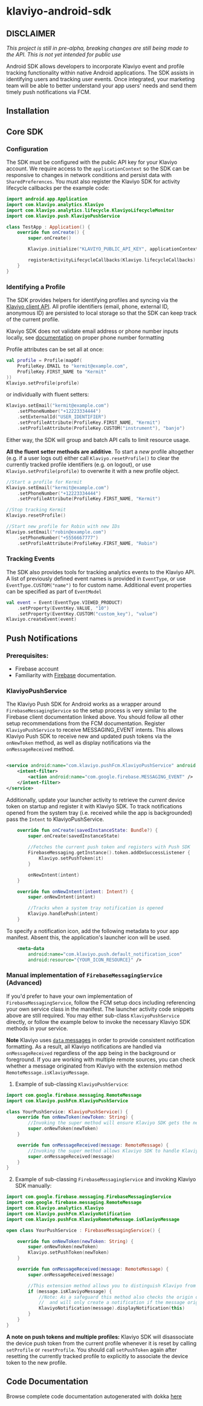 # klaviyo-android-sdk

## DISCLAIMER
*This project is still in pre-alpha,
breaking changes are still being made to the API. 
This is not yet intended for public use*

Android SDK allows developers to incorporate Klaviyo event and profile tracking functionality
within native Android applications.
The SDK assists in identifying users and tracking user events.
Once integrated, your marketing team will be able to better understand your app users' needs and
send them timely push notifications via FCM.

## Installation

[//]: # (TODO publish the SDK and document install steps)

## Core SDK

### Configuration
The SDK must be configured with the public API key for your Klaviyo account.
We require access to the `applicationContext` so the SDK can be responsive to 
changes in network conditions and persist data with `SharedPreferences`.
You must also register the Klaviyo SDK for activity lifecycle callbacks per the example code:
```kotlin
import android.app.Application
import com.klaviyo.analytics.Klaviyo
import com.klaviyo.analytics.lifecycle.KlaviyoLifecycleMonitor
import com.klaviyo.push.KlaviyoPushService

class TestApp : Application() {
    override fun onCreate() {
        super.onCreate()

        Klaviyo.initialize("KLAVIYO_PUBLIC_API_KEY", applicationContext)

        registerActivityLifecycleCallbacks(Klaviyo.lifecycleCallbacks)
    }
}
```

### Identifying a Profile
The SDK provides helpers for identifying profiles and syncing via the 
[Klaviyo client API](https://developers.klaviyo.com/en/reference/create_client_profile).
All profile identifiers (email, phone, external ID, anonymous ID) are persisted to local storage
so that the SDK can keep track of the current profile.

Klaviyo SDK does not validate email address or phone number inputs locally, see
[documentation](https://help.klaviyo.com/hc/en-us/articles/360046055671-Accepted-phone-number-formats-for-SMS-in-Klaviyo)
on proper phone number formatting

Profile attributes can be set all at once: 
```kotlin
val profile = Profile(mapOf(
    ProfileKey.EMAIL to "kermit@example.com",
    ProfileKey.FIRST_NAME to "Kermit"
))
Klaviyo.setProfile(profile)
```
or individually with fluent setters:
```kotlin
Klaviyo.setEmail("kermit@example.com")
    .setPhoneNumber("+12223334444")
    .setExternalId("USER_IDENTIFIER")
    .setProfileAttribute(ProfileKey.FIRST_NAME, "Kermit")
    .setProfileAttribute(ProfileKey.CUSTOM("instrument"), "banjo")
```
Either way, the SDK will group and batch API calls to limit resource usage.

**All the fluent setter methods are additive**.
To start a _new_ profile altogether (e.g. if a user logs out) either call `Klaviyo.resetProfile()` 
to clear the currently tracked profile identifiers (e.g. on logout),
or use `Klaviyo.setProfile(profile)` to overwrite it with a new profile object. 
```kotlin
//Start a profile for Kermit
Klaviyo.setEmail("kermit@example.com")
    .setPhoneNumber("+12223334444")
    .setProfileAttribute(ProfileKey.FIRST_NAME, "Kermit")

//Stop tracking Kermit
Klaviyo.resetProfile()

//Start new profile for Robin with new IDs
Klaviyo.setEmail("robin@example.com")
    .setPhoneNumber("+5556667777")
    .setProfileAttribute(ProfileKey.FIRST_NAME, "Robin")
```

### Tracking Events
The SDK also provides tools for tracking analytics events to the Klaviyo API.
A list of previously defined event names is provided in `EventType`, or use `EventType.CUSTOM("name")`
to for custom name. Additional event properties can be specified as part of `EventModel` 
```kotlin
val event = Event(EventType.VIEWED_PRODUCT)
    .setProperty(EventKey.VALUE, "10")
    .setProperty(EventKey.CUSTOM("custom_key"), "value")
Klaviyo.createEvent(event)
```

## Push Notifications

### Prerequisites: 
- Firebase account
- Familiarity with [Firebase](https://firebase.google.com/docs/cloud-messaging/android/client) documentation. 

### KlaviyoPushService

[//]: # (TODO Document firebase setup, google services JSON etc)
The Klaviyo Push SDK for Android works as a wrapper around `FirebaseMessagingService` so the 
setup process is very similar to the Firebase client documentation linked above.
You should follow all other setup recommendations from the FCM documentation.
Register `KlaviyoPushService` to receive MESSAGING_EVENT intents. This allows Klaviyo Push SDK 
to receive new and updated push tokens via the `onNewToken` method, 
as well as display notifications via the `onMessageReceived` method.

```xml

<service android:name="com.klaviyo.pushFcm.KlaviyoPushService" android:exported="false">
    <intent-filter>
        <action android:name="com.google.firebase.MESSAGING_EVENT" />
    </intent-filter>
</service>
``` 
Additionally, update your launcher activity to retrieve the _current_ device token on startup
and register it with Klaviyo SDK. To track notifications opened from the system tray 
(i.e. received while the app is backgrounded) pass the `Intent` to KlaviyoPushService.
```kotlin
    override fun onCreate(savedInstanceState: Bundle?) {
        super.onCreate(savedInstanceState)
    
        //Fetches the current push token and registers with Push SDK
        FirebaseMessaging.getInstance().token.addOnSuccessListener {
            Klaviyo.setPushToken(it)
        }

        onNewIntent(intent)
    }

    override fun onNewIntent(intent: Intent?) {
        super.onNewIntent(intent)

        //Tracks when a system tray notification is opened
        Klaviyo.handlePush(intent)
    }
```

To specify a notification icon, add the following metadata to your app manifest. 
Absent this, the application's launcher icon will be used.
```xml
    <meta-data
        android:name="com.klaviyo.push.default_notification_icon"
        android:resource="{YOUR_ICON_RESOURCE}" />
```

### Manual implementation of `FirebaseMessagingService` (Advanced)

If you'd prefer to have your own implementation of `FirebaseMessagingService`,
follow the FCM setup docs including referencing your own service class in the manifest.
The launcher activity code snippets above are still required. You may either sub-class
`KlaviyoPushService` directly, or follow the example below to invoke the necessary Klaviyo SDK
methods in your service.

**Note** Klaviyo uses [`data` messages](https://firebase.google.com/docs/cloud-messaging/android/receive)
in order to provide consistent notification formatting. As a result, all Klaviyo notifications are
handled via `onMessageReceived` regardless of the app being in the background or foreground.
If you are working with multiple remote sources, you can check whether a message originated 
from Klaviyo with the extension method `RemoteMessage.isKlaviyoMessage`.

1. Example of sub-classing `KlaviyoPushService`:
```kotlin
import com.google.firebase.messaging.RemoteMessage
import com.klaviyo.pushFcm.KlaviyoPushService

class YourPushService: KlaviyoPushService() {
    override fun onNewToken(newToken: String) {
        //Invoking the super method will ensure Klaviyo SDK gets the new token
        super.onNewToken(newToken)
    }

    override fun onMessageReceived(message: RemoteMessage) {
        //Invoking the super method allows Klaviyo SDK to handle Klaviyo messages
        super.onMessageReceived(message)
    }
}
```
2. Example of sub-classing `FirebaseMessagingService` and invoking Klaviyo SDK manually:
```kotlin
import com.google.firebase.messaging.FirebaseMessagingService
import com.google.firebase.messaging.RemoteMessage
import com.klaviyo.analytics.Klaviyo
import com.klaviyo.pushFcm.KlaviyoNotification
import com.klaviyo.pushFcm.KlaviyoRemoteMessage.isKlaviyoMessage

open class YourPushService : FirebaseMessagingService() {

    override fun onNewToken(newToken: String) {
        super.onNewToken(newToken)
        Klaviyo.setPushToken(newToken)
    }

    override fun onMessageReceived(message: RemoteMessage) {
        super.onMessageReceived(message)

        //This extension method allows you to distinguish Klaviyo from other sources
        if (message.isKlaviyoMessage) {
            //Note: As a safeguard this method also checks the origin of the message,
            //  and will only create a notification if the message originated from Klaviyo
            KlaviyoNotification(message).displayNotification(this)
        }
    }
}
```
**A note on push tokens and multiple profiles:** Klaviyo SDK will disassociate the device push token
from the current profile whenever it is reset by calling `setProfile` or `resetProfile`. 
You should call `setPushToken` again after resetting the currently tracked profile 
to explicitly to associate the device token to the new profile.

## Code Documentation
Browse complete code documentation autogenerated with dokka [here](https://klaviyo.github.io/klaviyo-android-sdk/)